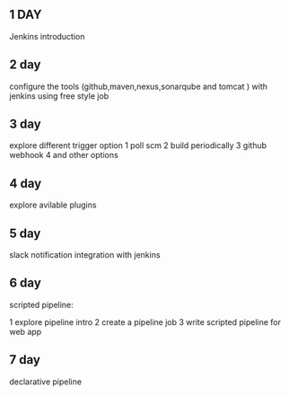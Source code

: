 1 DAY
--------------------

Jenkins introduction 


2 day 
---------------------

configure the tools (github,maven,nexus,sonarqube and tomcat ) with jenkins using free style job

3 day 
---------------------
 explore different trigger option 
  1 poll scm 
  2 build periodically 
  3 github webhook 
  4 and other options 

4 day 
------------------

explore avilable plugins 

5 day 
--------------------

slack notification integration with jenkins 

6 day 
---------------------
scripted pipeline:

1 explore pipeline intro 
2 create a pipeline job 
3 write scripted pipeline for web app 

7 day 
----------------------------

declarative pipeline 




















  
